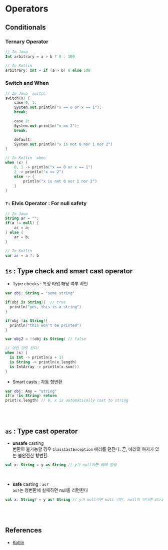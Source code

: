 # Operators

## Conditionals
### Ternary Operator
```Kotlin
// In Java
Int arbitrary = a > b ? 0 : 100

// In Kotlin
arbitrary: Int = if (a > b) 0 else 100
```

### Switch and When
```Kotlin
// In Java `switch`
switch(x) {
    case 0, 1:
    System.out.println("x == 0 or x == 1");
    break;

    case 2:
    System.out.println("x == 2");
    break;

    default:
    System.out.println("x is not 0 nor 1 nor 2")
}

// In Kotlin `when`
when (x) {
    0, 1 -> println("x == 0 or x == 1")
    2 -> println("x == 2")
    else -> {
        println("x is not 0 nor 1 nor 2")
    }
}
```

### `?:` Elvis Operator : For null safety
```Kotlin
// In Java
String ar = "";
if(a != null) {
    ar = a;
} else {
    ar = b;
}

// In Kotlin
var ar = a ?: b
```

## `is` : Type check and smart cast operator
- Type checks : 특정 타입 해당 여부 확인
```kotlin
var obj: String = "some string"

if(obj is String){  // true
  println("yes, this is a string")
}

if(obj !is String){
  println("this won't be printed")
}

var obj2 = !(obj is String) // false
```

```Kotlin
// 이런 것도 된다!
when (x) {
  is Int -> println(x + 1)
  is String -> println(x.length)
  is IntArray -> println(x.sum())
}
```
- Smart casts : 자동 형변환
```kotlin
var obj: Any = "string"
if(x !is String) return
print(x.length) // 6, x is automatically cast to string
```
<br/><br/>

## `as` : Type cast operator
- **unsafe** casting  
  변환이 불가능할 경우 `ClassCastException` 에러를 던진다. 곧, 에러의 여지가 있는 불안전한 형변환.  
```Kotlin
val x: String = y as String // y가 null이면 에러 발생
```
<br/>

- **safe** casting : `as?`  
  `as?`는 형변환에 실패하면 null을 리턴한다 
```Kotlin
val x: String? = y as? String // y가 null이면 null 리턴, null이 아니면 String으로 형변환
``` 
<br/><br/>


## References
- [Kotlin](https://kotlinlang.org/docs/reference/typecasts.html)

